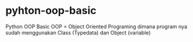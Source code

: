 # pyhton-oop-basic
Python OOP Basic
OOP = Object Oriented Programing dimana program nya sudah menggunakan Class (Typedata) dan Object (variable)
